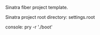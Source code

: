 Sinatra fiber project template.

Sinatra project root directory: settings.root

console: pry -r './boot'

